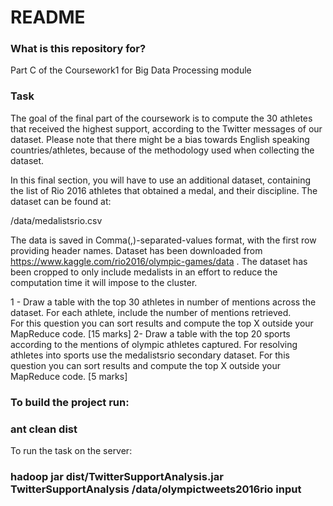 # README #

### What is this repository for? ###

Part C of the Coursework1 for Big Data Processing module

### Task ###

The goal of the final part of the coursework is to compute the 30 athletes that received the highest support, according to the Twitter messages of our dataset. 
Please note that there might be a bias towards English speaking countries/athletes, because of the methodology used when collecting the dataset.  

In this final section, you will have to use an additional dataset, containing the list of Rio 2016 athletes that obtained a medal, and their discipline. 
The dataset can be found at:

/data/medalistsrio.csv

The data is saved in Comma(,)-separated-values format, with the first row providing header names. Dataset has been downloaded from 
https://www.kaggle.com/rio2016/olympic-games/data . The dataset has been cropped to only include medalists in an effort to reduce the 
computation time it will impose to the cluster. 

1 - Draw a table with the top 30 athletes in number of mentions across the dataset. For each athlete, include the number of mentions retrieved.  
	For this question you can sort results and compute the top X outside your MapReduce code. [15 marks]
2- Draw a table with the top 20 sports according to the mentions of olympic athletes captured. For resolving athletes into sports use the medalistsrio 
	secondary dataset. For this question you can sort results and compute the top X outside your MapReduce code. [5 marks]

### To build the project run:  ###

### ant clean dist ###
To run the task on the server:
### hadoop jar dist/TwitterSupportAnalysis.jar TwitterSupportAnalysis /data/olympictweets2016rio input ###


